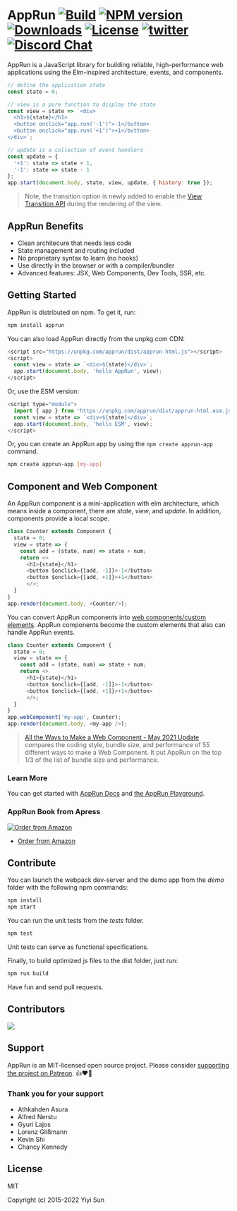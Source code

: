 # AppRun [![Build][travis-image]][travis-url] [![NPM version][npm-image]][npm-url] [![Downloads][downloads-image]][downloads-url] [![License][license-image]][license-url] [![twitter][twitter-badge]][twitter] [![Discord Chat][discord-image]][discord-invite]

AppRun is a JavaScript library for building reliable, high-performance web applications using the Elm-inspired architecture, events, and components.

```js
// define the application state
const state = 0;

// view is a pure function to display the state
const view = state => `<div>
  <h1>${state}</h1>
  <button onclick="app.run('-1')">-1</button>
  <button onclick="app.run('+1')">+1</button>
</div>`;

// update is a collection of event handlers
const update = {
  '+1': state => state + 1,
  '-1': state => state - 1
};
app.start(document.body, state, view, update, { history: true });
```
<apprun-play style="height:200px"></apprun-play>

> Note, the transition option is newly added to enable the [View Transition API](https://developer.mozilla.org/en-US/docs/Web/API/TransitionEvent) during the rendering of the view.

## AppRun Benefits

* Clean architecure that needs less code
* State management and routing included
* No proprietary syntax to learn (no hooks)
* Use directly in the browser or with a compiler/bundler
* Advanced features: JSX, Web Components, Dev Tools, SSR, etc.


## Getting Started

AppRun is distributed on npm. To get it, run:

```sh
npm install apprun
```

You can also load AppRun directly from the unpkg.com CDN:

```js
<script src="https://unpkg.com/apprun/dist/apprun-html.js"></script>
<script>
  const view = state => `<div>${state}</div>`;
  app.start(document.body, 'hello AppRun', view);
</script>
```

Or, use the ESM version:
```js
<script type="module">
  import { app } from 'https://unpkg.com/apprun/dist/apprun-html.esm.js';
  const view = state => `<div>${state}</div>`;
  app.start(document.body, 'hello ESM', view);
</script>
```

Or, you can create an AppRun app by using the `npm create apprun-app` command.

```sh
npm create apprun-app [my-app]
```

## Component and Web Component

An AppRun component is a mini-application with elm architecture, which means inside a component, there are _state_, _view_, and _update_. In addition, components provide a local scope.

```js
class Counter extends Component {
  state = 0;
  view = state => {
    const add = (state, num) => state + num;
    return <>
      <h1>{state}</h1>
      <button $onclick={[add, -1]}>-1</button>
      <button $onclick={[add, +1]}>+1</button>
      </>;
  }
}
app.render(document.body, <Counter/>);
```

You can convert AppRun components into [web components/custom elements](https://developer.mozilla.org/en-US/docs/Web/Web_Components). AppRun components become the custom elements that also can handle AppRun events.

```js
class Counter extends Component {
  state = 0;
  view = state => {
    const add = (state, num) => state + num;
    return <>
      <h1>{state}</h1>
      <button $onclick={[add, -1]}>-1</button>
      <button $onclick={[add, +1]}>+1</button>
      </>;
  }
}
app.webComponent('my-app', Counter);
app.render(document.body, <my-app />);
```

> [All the Ways to Make a Web Component - May 2021 Update](https://webcomponents.dev/blog/all-the-ways-to-make-a-web-component/) compares the coding style, bundle size, and performance of 55 different ways to make a Web Component. It put AppRun on the top 1/3 of the list of bundle size and performance.
>

### Learn More

You can get started with [AppRun Docs](https://apprun.js.org/docs) and [the AppRun Playground](https://apprun.js.org/#play).

### AppRun Book from Apress

[![Order from Amazon](https://images-na.ssl-images-amazon.com/images/I/51cr-t1pdSL._SX348_BO1,204,203,200_.jpg)](https://www.amazon.com/Practical-Application-Development-AppRun-High-Performance/dp/1484240685/)

* [Order from Amazon](https://www.amazon.com/Practical-Application-Development-AppRun-High-Performance/dp/1484240685/)


## Contribute

You can launch the webpack dev-server and the demo app from the _demo_ folder with the following npm commands:
```sh
npm install
npm start
```

You can run the unit tests from the _tests_ folder.
```sh
npm test
```
Unit tests can serve as functional specifications.

Finally, to build optimized js files to the dist folder, just run:
```sh
npm run build
```

Have fun and send pull requests.

## Contributors
[![](https://contributors-img.firebaseapp.com/image?repo=yysun/apprun)](https://github.com/yysun/apprun/graphs/contributors)

## Support

AppRun is an MIT-licensed open source project. Please consider [supporting the project on Patreon](https://www.patreon.com/apprun). 👍❤️🙏

### Thank you for your support

* Athkahden Asura
* Alfred Nerstu
* Gyuri Lajos
* Lorenz Glißmann
* Kevin Shi
* Chancy Kennedy

## License

MIT

Copyright (c) 2015-2022 Yiyi Sun


[travis-image]: https://travis-ci.org/yysun/apprun.svg?branch=master
[travis-url]: https://travis-ci.org/yysun/apprun
[npm-image]: https://img.shields.io/npm/v/apprun.svg
[npm-url]: https://npmjs.org/package/apprun
[license-image]: https://img.shields.io/:license-mit-blue.svg
[license-url]: LICENSE.md
[downloads-image]: https://img.shields.io/npm/dm/apprun.svg
[downloads-url]: https://npmjs.org/package/apprun

[twitter]: https://twitter.com/intent/tweet?text=Check%20out%20AppRun%20by%20%40yysun%20https%3A%2F%2Fgithub.com%2Fyysun%2Fapprun%20%F0%9F%91%8D%20%40apprunjs
[twitter-badge]: https://img.shields.io/twitter/url/https/github.com/yysun/apprun.svg?style=social

[discord-image]: https://img.shields.io/discord/476903999023480842.svg
[discord-invite]: https://discord.gg/CETyUdx